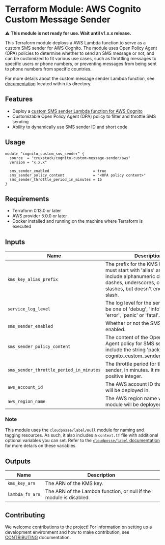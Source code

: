 # Terraform Module: AWS Cognito Custom Message Sender

:warning: **This module is not ready for use. Wait until v1.x.x release.**

This Terraform module deploys a AWS Lambda function to serve as a custom SMS
sender for AWS Cognito. The module uses Open Policy Agent (OPA) policies to
determine whether to send an SMS message or not, and can be customized to fit
various use cases, such as throttling messages to specific users or phone
numbers, or preventing messages from being sent to phone numbers from specific
countries.

For more details about the custom message sender Lambda function, see [documentation](./assets/custom-message-sender/)
located within its directory.

## Features

- Deploy a [custom SMS sender Lambda function for AWS Cognito](https://docs.aws.amazon.com/cognito/latest/developerguide/user-pool-lambda-custom-sms-sender.html)
- Customizable Open Policy Agent (OPA) policy to filter and throttle SMS sending
- Ability to dynamically use SMS sender ID and short code

## Usage

```hcl
module "cognito_custom_sms_sender" {
  source  = "cruxstack/cognito-custom-message-sender/aws"
  version = "x.x.x"

  sms_sender_enabled                    = true
  sms_sender_policy_content             = "<OPA policy content>"
  sms_sender_throttle_period_in_minutes = 15
}
```

## Requirements

- Terraform 0.13.0 or later
- AWS provider 5.0.0 or later
- Docker installed and running on the machine where Terraform is executed

## Inputs

| Name                                    | Description                                                                                                                                                                  |   Type   |  Default  | Required |
|-----------------------------------------|------------------------------------------------------------------------------------------------------------------------------------------------------------------------------|:--------:|:---------:|:--------:|
| `kms_key_alias_prefix`                  | The prefix for the KMS key alias. It must start with 'alias' and only include alphanumeric characters, dashes, underscores, colons or slashes, but doesn't end with a slash. | `string` | `"alias"` |    no    |
| `service_log_level`                     | The log level for the service. It must be one of 'debug', 'info', 'warn', 'error', 'panic' or 'fatal'.                                                                       | `string` | `"info"`  |    no    |
| `sms_sender_enabled`                    | Whether or not the SMS sender is enabled.                                                                                                                                    |  `bool`  |  `false`  |    no    |
| `sms_sender_policy_content`             | The content of the Open Policy Agent policy for SMS sender. It must include the string 'package cognito_custom_sender_sms_policy'.                                           | `string` |    n/a    |   yes    |
| `sms_sender_throttle_period_in_minutes` | The throttle period for the SMS sender, in minutes. It must be a positive integer.                                                                                           | `number` |   `15`    |    no    |
| `aws_account_id`                        | The AWS account ID that the module will be deployed in.                                                                                                                      | `string` |   `""`    |    no    |
| `aws_region_name`                       | The AWS region name where the module will be deployed.                                                                                                                       | `string` |   `""`    |    no    |

### Note

This module uses the `cloudposse/label/null` module for naming and tagging
resources. As such, it also includes a `context.tf` file with additional
optional variables you can set. Refer to the [`cloudposse/label` documentation](https://registry.terraform.io/modules/cloudposse/label/null/latest)
for more details on these variables.

## Outputs

| Name            | Description                                                        |
|-----------------|--------------------------------------------------------------------|
| `kms_key_arn`   | The ARN of the KMS key.                                            |
| `lambda_fn_arn` | The ARN of the Lambda function, or null if the module is disabled. |

## Contributing

We welcome contributions to the project! For information on setting up a
development environment and how to make contribution, see [CONTRIBUTING](./CONTRIBUTING.md)
documentation.
